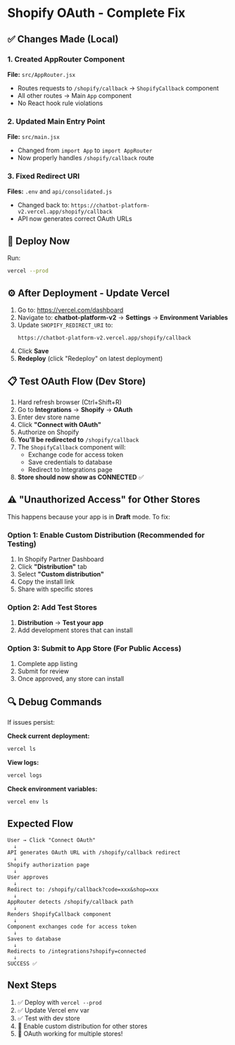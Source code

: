 # Shopify OAuth - Complete Fix

## ✅ Changes Made (Local)

### 1. Created AppRouter Component
**File:** `src/AppRouter.jsx`
- Routes requests to `/shopify/callback` → `ShopifyCallback` component
- All other routes → Main `App` component
- No React hook rule violations

### 2. Updated Main Entry Point
**File:** `src/main.jsx`
- Changed from `import App` to `import AppRouter`
- Now properly handles `/shopify/callback` route

### 3. Fixed Redirect URI
**Files:** `.env` and `api/consolidated.js`
- Changed back to: `https://chatbot-platform-v2.vercel.app/shopify/callback`
- API now generates correct OAuth URLs

## 🚀 Deploy Now

Run:
```bash
vercel --prod
```

## ⚙️ After Deployment - Update Vercel

1. Go to: https://vercel.com/dashboard
2. Navigate to: **chatbot-platform-v2** → **Settings** → **Environment Variables**
3. Update `SHOPIFY_REDIRECT_URI` to:
   ```
   https://chatbot-platform-v2.vercel.app/shopify/callback
   ```
4. Click **Save**
5. **Redeploy** (click "Redeploy" on latest deployment)

## 📋 Test OAuth Flow (Dev Store)

1. Hard refresh browser (Ctrl+Shift+R)
2. Go to **Integrations** → **Shopify** → **OAuth**
3. Enter dev store name
4. Click **"Connect with OAuth"**
5. Authorize on Shopify
6. **You'll be redirected to** `/shopify/callback`
7. The `ShopifyCallback` component will:
   - Exchange code for access token
   - Save credentials to database
   - Redirect to Integrations page
8. **Store should now show as CONNECTED** ✅

## ⚠️ "Unauthorized Access" for Other Stores

This happens because your app is in **Draft** mode. To fix:

### Option 1: Enable Custom Distribution (Recommended for Testing)

1. In Shopify Partner Dashboard
2. Click **"Distribution"** tab
3. Select **"Custom distribution"**
4. Copy the install link
5. Share with specific stores

### Option 2: Add Test Stores

1. **Distribution** → **Test your app**
2. Add development stores that can install

### Option 3: Submit to App Store (For Public Access)

1. Complete app listing
2. Submit for review
3. Once approved, any store can install

## 🔍 Debug Commands

If issues persist:

**Check current deployment:**
```bash
vercel ls
```

**View logs:**
```bash
vercel logs
```

**Check environment variables:**
```bash
vercel env ls
```

## Expected Flow

```
User → Click "Connect OAuth"
  ↓
API generates OAuth URL with /shopify/callback redirect
  ↓
Shopify authorization page
  ↓
User approves
  ↓
Redirect to: /shopify/callback?code=xxx&shop=xxx
  ↓
AppRouter detects /shopify/callback path
  ↓
Renders ShopifyCallback component
  ↓
Component exchanges code for access token
  ↓
Saves to database
  ↓
Redirects to /integrations?shopify=connected
  ↓
SUCCESS ✅
```

## Next Steps

1. ✅ Deploy with `vercel --prod`
2. ✅ Update Vercel env var
3. ✅ Test with dev store
4. 🔧 Enable custom distribution for other stores
5. 🎉 OAuth working for multiple stores!
